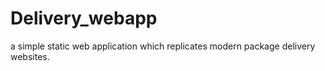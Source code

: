 # Delivery_webapp
a simple static web application which replicates modern package delivery websites.

